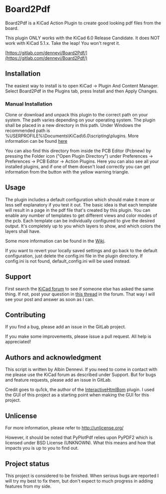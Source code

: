 # Board2Pdf

Board2Pdf is a KiCad Action Plugin to create good looking pdf files from the board.

This plugin ONLY works with the KiCad 6.0 Release Candidate. It does NOT work with KiCad 5.1.x. Take the leap! You won't regret it.

[https://gitlab.com/dennevi/Board2Pdf/](https://gitlab.com/dennevi/Board2Pdf/)

## Installation
The easiest way to install is to open KiCad -> Plugin And Content Manager. Select Board2Pdf in the Plugins tab, press Install and then Apply Changes.

### Manual Installation
Clone or download and unpack this plugin to the correct path on your system. The path varies depending on your operating system. The plugin shall be placed in a new directory in this path. Under Windows the recommended path is %USERPROFILE%\Documents\KiCad\6.0\scripting\plugins\. More information can be found [here](https://dev-docs.kicad.org/en/python/pcbnew/)

You can also find this directory from inside the PCB Editor (Pcbnew) by pressing the Folder icon ("Open Plugin Directory") under Preferences -> Preferences -> PCB Editor -> Action Plugins. Here you can also see all your installed plugins, and if one of them doesn't load correctly you can get information from the button with the yellow warning triangle.

## Usage
The plugin includes a default configuration which should make it more or less self explanatory if you test it out. The basic idea is that each template will result in a page in the pdf file that's created by this plugin. You can enable any number of templates to get different views and color modes of the pcb. Each template can be individually configured to give the desired output. It's completely up to you which layers to show, and which colors the layers shall have.

Some more information can be found in the [Wiki](https://gitlab.com/dennevi/Board2Pdf/-/wikis/home).

If you want to revert your locally saved settings and go back to the default configuration, just delete the config.ini file in the plugin directory. If config.ini is not found, default_config.ini will be used instead.

## Support
First search the [KiCad forum](https://forum.kicad.info/) to see if someone else has asked the same thing. If not, post your question in [this thread](https://forum.kicad.info/t/32269) in the forum. That way I will see your post and answer as soon as I can.

## Contributing
If you find a bug, please add an issue in the GitLab project.

If you make some improvements, please issue a pull request. All help is appreciated!

## Authors and acknowledgment
This script is written by Albin Dennevi. If you need to come in contact with me please use the KiCad forum as described under Support. But for bugs and feature requests, please add an issue in GitLab.

Credit goes to qu1ck, the author of the [InteractiveHtmlBom](https://github.com/openscopeproject/InteractiveHtmlBom) plugin. I used the GUI of this project as a starting point when making the GUI for this project.

## Unlicense
For more information, please refer to <http://unlicense.org/>

However, it should be noted that PyPlotPdf relies upon PyPDF2 which is licensed under BSD License (UNKNOWN). What this means and how that impacts you is up to you to find out.

## Project status
This project is considered to be finished. When serious bugs are reported I will try my best to fix them, but don't expect to much progress in adding features from my side.
